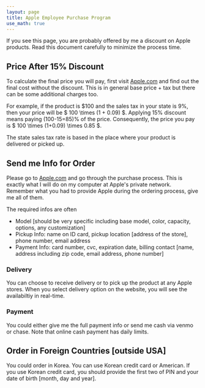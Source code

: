 ```yaml
---
layout: page
title: Apple Employee Purchase Program
use_math: true
---
```


If you see this page, you are probably offered by me a discount on Apple products. Read this document carefully to minimize the process time.

## Price After 15% Discount

To calculate the final price you will pay, first visit [Apple.com](http://apple.com) and find out the final cost without the discount. This is in general base price + tax but there can be some additional charges too.

For example, if the product is <span>$</span>100 and the sales tax in your state is 9%, then your price will be $ 100 \times (1 + 0.09) $. Applying 15% discount means paying (100-15=85)% of the price. Consequently, the price you pay is $ 100 \times (1+0.09) \times 0.85 $.

The state sales tax rate is based in the place where your product is delivered or picked up.

## Send me Info for Order

Please go to [Apple.com](http://apple.com) and go through the purchase process. This is exactly what I will do on my computer at Apple's private network. Remember what you had to provide Apple during the ordering process, give me all of them.

The required infos are often 
* Model \[should be very specific including base model, color, capacity, options, any customization\]
* Pickup Info: name on ID card, pickup location \[address of the store\], phone number, email address
* Payment Info: card number, cvc, expiration date, billing contact \[name, address including zip code, email address, phone number\]

### Delivery

You can choose to receive delivery or to pick up the product at any Apple stores. When you select delivery option on the website, you will see the availabiltiy in real-time.

### Payment

You could either give me the full payment info or send me cash via venmo or chase. Note that online cash payment has daily limits.

## Order in Foreign Countries \[outside USA\]
You could order in Korea. You can use Korean credit card or American. If you use Korean credit card, you should provide the first two of PIN and your date of birth \[month, day and year\].